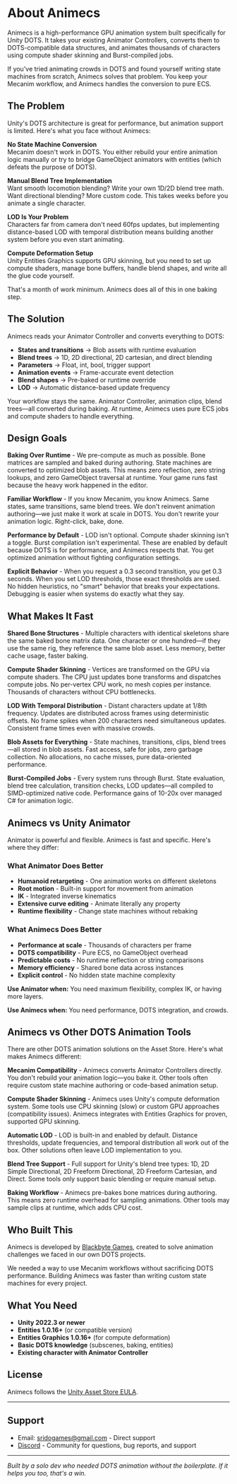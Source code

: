 # About Animecs

Animecs is a high-performance GPU animation system built specifically for Unity DOTS. It takes your existing Animator Controllers, converts them to DOTS-compatible data structures, and animates thousands of characters using compute shader skinning and Burst-compiled jobs.

If you've tried animating crowds in DOTS and found yourself writing state machines from scratch, Animecs solves that problem. You keep your Mecanim workflow, and Animecs handles the conversion to pure ECS.

## The Problem

Unity's DOTS architecture is great for performance, but animation support is limited. Here's what you face without Animecs:

**No State Machine Conversion**  
Mecanim doesn't work in DOTS. You either rebuild your entire animation logic manually or try to bridge GameObject animators with entities (which defeats the purpose of DOTS).

**Manual Blend Tree Implementation**  
Want smooth locomotion blending? Write your own 1D/2D blend tree math. Want directional blending? More custom code. This takes weeks before you animate a single character.

**LOD Is Your Problem**  
Characters far from camera don't need 60fps updates, but implementing distance-based LOD with temporal distribution means building another system before you even start animating.

**Compute Deformation Setup**  
Unity Entities Graphics supports GPU skinning, but you need to set up compute shaders, manage bone buffers, handle blend shapes, and write all the glue code yourself.

That's a month of work minimum. Animecs does all of this in one baking step.

## The Solution

Animecs reads your Animator Controller and converts everything to DOTS:

- **States and transitions** → Blob assets with runtime evaluation
- **Blend trees** → 1D, 2D directional, 2D cartesian, and direct blending
- **Parameters** → Float, int, bool, trigger support
- **Animation events** → Frame-accurate event detection
- **Blend shapes** → Pre-baked or runtime override
- **LOD** → Automatic distance-based update frequency

Your workflow stays the same. Animator Controller, animation clips, blend trees—all converted during baking. At runtime, Animecs uses pure ECS jobs and compute shaders to handle everything.

## Design Goals

**Baking Over Runtime** - We pre-compute as much as possible. Bone matrices are sampled and baked during authoring. State machines are converted to optimized blob assets. This means zero reflection, zero string lookups, and zero GameObject traversal at runtime. Your game runs fast because the heavy work happened in the editor.

**Familiar Workflow** - If you know Mecanim, you know Animecs. Same states, same transitions, same blend trees. We don't reinvent animation authoring—we just make it work at scale in DOTS. You don't rewrite your animation logic. Right-click, bake, done.

**Performance by Default** - LOD isn't optional. Compute shader skinning isn't a toggle. Burst compilation isn't experimental. These are enabled by default because DOTS is for performance, and Animecs respects that. You get optimized animation without fighting configuration settings.

**Explicit Behavior** - When you request a 0.3 second transition, you get 0.3 seconds. When you set LOD thresholds, those exact thresholds are used. No hidden heuristics, no "smart" behavior that breaks your expectations. Debugging is easier when systems do exactly what they say.

## What Makes It Fast

**Shared Bone Structures** - Multiple characters with identical skeletons share the same baked bone matrix data. One character or one hundred—if they use the same rig, they reference the same blob asset. Less memory, better cache usage, faster baking.

**Compute Shader Skinning** - Vertices are transformed on the GPU via compute shaders. The CPU just updates bone transforms and dispatches compute jobs. No per-vertex CPU work, no mesh copies per instance. Thousands of characters without CPU bottlenecks.

**LOD With Temporal Distribution** - Distant characters update at 1/8th frequency. Updates are distributed across frames using deterministic offsets. No frame spikes when 200 characters need simultaneous updates. Consistent frame times even with massive crowds.

**Blob Assets for Everything** - State machines, transitions, clips, blend trees—all stored in blob assets. Fast access, safe for jobs, zero garbage collection. No allocations, no cache misses, pure data-oriented performance.

**Burst-Compiled Jobs** - Every system runs through Burst. State evaluation, blend tree calculation, transition checks, LOD updates—all compiled to SIMD-optimized native code. Performance gains of 10-20x over managed C# for animation logic.

## Animecs vs Unity Animator

Animator is powerful and flexible. Animecs is fast and specific. Here's where they differ:

### What Animator Does Better

- **Humanoid retargeting** - One animation works on different skeletons
- **Root motion** - Built-in support for movement from animation
- **IK** - Integrated inverse kinematics
- **Extensive curve editing** - Animate literally any property
- **Runtime flexibility** - Change state machines without rebaking

### What Animecs Does Better

- **Performance at scale** - Thousands of characters per frame
- **DOTS compatibility** - Pure ECS, no GameObject overhead
- **Predictable costs** - No runtime reflection or string comparisons
- **Memory efficiency** - Shared bone data across instances
- **Explicit control** - No hidden state machine complexity

**Use Animator when:** You need maximum flexibility, complex IK, or having more layers.

**Use Animecs when:** You need performance, DOTS integration, and crowds.

## Animecs vs Other DOTS Animation Tools

There are other DOTS animation solutions on the Asset Store. Here's what makes Animecs different:

**Mecanim Compatibility** - Animecs converts Animator Controllers directly. You don't rebuild your animation logic—you bake it. Other tools often require custom state machine authoring or code-based animation setup.

**Compute Shader Skinning** - Animecs uses Unity's compute deformation system. Some tools use CPU skinning (slow) or custom GPU approaches (compatibility issues). Animecs integrates with Entities Graphics for proven, supported GPU skinning.

**Automatic LOD** - LOD is built-in and enabled by default. Distance thresholds, update frequencies, and temporal distribution all work out of the box. Other solutions often leave LOD implementation to you.

**Blend Tree Support** - Full support for Unity's blend tree types: 1D, 2D Simple Directional, 2D Freeform Directional, 2D Freeform Cartesian, and Direct. Some tools only support basic blending or require manual setup.

**Baking Workflow** - Animecs pre-bakes bone matrices during authoring. This means zero runtime overhead for sampling animations. Other tools may sample clips at runtime, which adds CPU cost.

## Who Built This

Animecs is developed by [Blackbyte Games](https://blackbyte-games.gitbook.io/blackbytegames), created to solve animation challenges we faced in our own DOTS projects.

We needed a way to use Mecanim workflows without sacrificing DOTS performance. Building Animecs was faster than writing custom state machines for every project.

## What You Need

- **Unity 2022.3 or newer**
- **Entities 1.0.16+** (or compatible version)
- **Entities Graphics 1.0.16+** (for compute deformation)
- **Basic DOTS knowledge** (subscenes, baking, entities)
- **Existing character with Animator Controller**

## License

Animecs follows the [Unity Asset Store EULA](https://unity.com/legal/as-terms).

---

## Support
- Email: [sridogames@gmail.com](mailto:sridogames@gmail.com) - Direct support
- [Discord](https://discord.gg/f6rzh5f5) - Community for questions, bug reports, and support

---

*Built by a solo dev who needed DOTS animation without the boilerplate. If it helps you too, that's a win.*